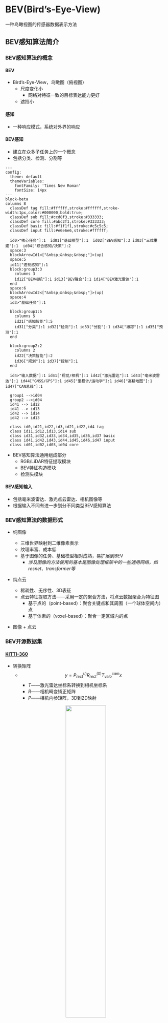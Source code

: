 <style>@import url(../../css/auto-number-title.css); </style>

# BEV(Bird’s-Eye-View)

一种鸟瞰视图的传感器数据表示方法

## BEV感知算法简介
### BEV感知算法的概念    
#### BEV   
+ Bird’s-Eye-View，鸟瞰图（俯视图）   
  + 尺度变化小  
    + 网络对特征一致的目标表达能力更好  
  + 遮挡小  
#### 感知  
+ 一种响应模式，系统对外界的响应    
#### BEV感知 
+ 建立在众多子任务上的一个概念  
+ 包括分类、检测、分割等  

```mermaid
---
config:
  theme: default
  themeVariables:
    fontFamily: 'Times New Roman'
    fontSize: 14px
---
block-beta
columns 8
  classDef tag fill:#ffffff,stroke:#ffffff,stroke-width:1px,color:#000000,bold:true;
  classDef sub fill:#ccd8f3,stroke:#333333;
  classDef core fill:#abc2f1,stroke:#333333;
  classDef basic fill:#f1f1f1,stroke:#c5c5c5;
  classDef input fill:#e6e6e6,stroke:#ffffff;

  id0>"核心任务"]:1  id01["基础模型"]:1  id02["BEV感知"]:3 id03["三维重建"]:1  id04["联合感知/决策"]:2
  space:3
  blockArrowId1<["&nbsp;&nbsp;&nbsp;"]>(up)
  space:5
  id11["透视感知"]:1
  block:group3:3
    columns 3
    id12["BEV相机"]:1 id13["BEV融合"]:1 id14["BEV激光雷达"]:1 
  end
  space:6
  blockArrowId2<["&nbsp;&nbsp;&nbsp;"]>(up)
  space:4
  id3>"基础任务"]:1
  
  block:group1:5
    columns 5
    id21["感知智能"]:5   
    id31["分类"]:1 id32["检测"]:1 id33["分割"]:1 id34["跟踪"]:1 id35["预测"]:1 
  end

  block:group2:2
    columns 2
    id22["决策智能"]:2
    id36["规划"]:1 id37["控制"]:1
  end

  id4>"输入数据"]:1 id41["视觉/相机"]:1 id42["激光雷达"]:1 id43["毫米波雷达"]:1 id44["GNSS/GPS"]:1 id45["里程计/运动学"]:1 id46["高精地图"]:1 id47["CAN总线"]:1

  group1 -->id04
  group2 -->id04
  id41 --> id12
  id41 --> id13
  id42 --> id14
  id42 --> id13

  class id0,id21,id22,id3,id21,id22,id4 tag
  class id11,id12,id13,id14 sub
  class id31,id32,id33,id34,id35,id36,id37 basic
  class id41,id42,id43,id44,id45,id46,id47 input
  class id01,id02,id03,id04 core
```
+ BEV感知算法通用组成部分  
  + RGB/LiDAR特征提取模块  
  + BEV特征构造模块  
  + 检测头模块  
#### BEV感知输入  
  + 包括毫米波雷达、激光点云雷达、相机图像等  
  + 根据输入不同有进一步划分不同类型BEV感知算法  
### BEV感知算法的数据形式    
+ 纯图像  
   + 三维世界映射到二维像素表示  
   + 纹理丰富、成本低  
   + 基于图像的任务、基础模型相对成熟，易扩展到BEV  
     + *涉及图像的方法使用的基本是图像处理框架中的一些通用网络，如resnet、transformer等*

+ 纯点云  
  + 稀疏性、无序性、3D表征  
  + 点云特征提取方法——采用一定的聚合方法，将点云数据聚合为特征图  
    + 基于点的（point-based）：聚合关键点和其周围（一个球体空间内）点  
    + 基于体素的（voxel-based）：聚合一定区域内的点  
+ 图像 + 点云  


### BEV开源数据集  
#### [KITTI-360](https://www.cvlibs.net/datasets/kitti-360/)  
+ 转换矩阵
  + $$ y=P_{rect}^{(i)}R_{rect}^{(0)}T_{velo}^{cam}x$$  
    + $T$——激光雷达坐标系转换到相机坐标系  
    + $R$——相机畸变矫正矩阵  
    + $P$——相机内参矩阵，3D到2D映射  
  
<p align='center'><img src='assets/kitti_annotation.png' width=50%></p>  

+ 标注文件  
  + 按场景标注  
    + 对每个场景进行编号，并有一个同名标注文件  
  + 单个标注文件  
    + 每行表示一个物体  
  + 单行  
    + 目标类型 $class$  
    + 目标被截断程度 $cut\in[0,1]$  
    + 目标被遮挡程度 $obstruction \in\{0,1,2,3\}$，离散值  
    + 目标与相机之间的夹角 $\theta\in[-\pi,\pi]$   
    + 目标边界框左上角和右下角坐标 $(x_{left},y_{left},x_{tight},y_{right})$  
    + 目标的3D尺寸 $(h,w,l)$ ，单位m 
    + 目标在3D场景下的中心点坐标 $(x_{c},y_{c},z_{c})$  ，单位m  
    + 目标在此位置以此类别存在的概率，即置信度得分 $score \in [0,1]$ 
#### [**<font color=red>nuScenes</font>**](https://www.nuscenes.org/)  
> + maps：  栅格化图像和
> + samples：**关键帧**传感器数据，已标注的图像  
> + sweeps：  **中间帧**传感器数据，未标注的图像  
> + v1.0-*：元数据、标注数据  
>   + attribute.json：实例属性  
>   + calibrated_sensors.json：传感器（激光雷达/相机）标定数据  
>   + category.json：对象类别  
>   + ego_pose.json：车辆特定时刻的姿态  
>   + instance.json：一个物体的实例  
>   + log.json：日志信息  
>   + map.json：二值分割掩模地图信息  
>   + sample.json：样例  
>   + sample_annotation.json：3D边界框  
>   + sample_data.json：传感器数据
>   + scene.json：场景数据  
>   + sensor.json：传感器信息  
>   + visibility.json：实例可见性

### BEV感知方法分类  
#### BEV Lidar  
```mermaid
graph LR

A[点云输入] --> B[体素化] & C[转换为BEV]

subgraph Pre-BEV
  B --> D[3D特征提取]-->E[转换为BEV]
end

subgraph Post-BEV
  C ---> F[2D特征提取]
end

E &　F-->G[检测头]
```

+ Pre-BEV feature extraction  
  先提取特征，再生成BEV表征
  + PV-RCNN  
    + <p align='center'><img src='assets/pv-rcnn.png'></p> 
    +  point + voxel --> BEV feature map
+ Post-BEV feature extraction  
  先转换到BEV视图，再提取特征
  + PointPillar  

#### BEV Camera  
```mermaid
graph LR

A[多视角图像] --> B[共享2D特征提取模块] 

subgraph 视角转换模块
  direction TB
  C[2D-3D]
  D[3D-2D]
  C ~~~ D
end

B--> 视角转换模块-->E[3D解码器检测头]
```

#### BEV Fusion  
> **融合是在特征层面的融合**  


### BEV感知算法的优劣  

```mermaid
graph TB

A([多视角图像]) 
B([点云]) 
A-->C[图像视图算法]--2D结果-->D[2D-3D转换]--3D结果-->T[时间和空间]
B--> L[激光雷达网络]--3D结果--->E[时间和空间]--> F[融合]-->P([感知结果])
T-->F

A1([多视角图像]) 
B1([点云]) 
A1-->C1[特征提取器]--PV特征-->D1[2D-3D转换]
B1--> L1[特征提取器]--BEV特征---> F1[融合]-->E1[时间和空间]-->P1([感知结果])
D1--BEV特征-->F1
```

+ BEV感知算法对学术研究的意义  
  + 利于探讨2D到3D的转换过程  
  + 利于视觉图像识别远距离物体或颜色引导的道路  
+ BEV感知算法对工业应用的意义  
  + 降低成本，激光雷达设备成本是视觉设备的10倍  
+ 性能差异  
  + BEV感知算法在感知距离上优于2D感知算法3D检测任务上与点云方案还有一定差距  

### BEV感知算法的应用  
+ Tesla  

```mermaid
---
config:
  theme: default
  themeVariables:
    fontFamily: 'Times New Roman'
    fontSize: 14px
---
block-beta 
columns 3
  classDef tag fill:#ffffff,stroke:#ffffff;
  classDef basic fill:#f1f1f1,stroke:#c5c5c5;
  classDef arrow fill:#ffffe4,stroke:#ffffe4;

  i00["原图"]:1 i01["原图"]:1 i02["原图"]:1
  i10["矫正"]:1 i11["矫正"]:1 i12["矫正"]:1
  i20["RegNET"]:1 i21["RegNET"]:1 i22["RegNET"]:1
  i30["BiFPN"]:1 i31["BiFPN"]:1 i32["BiFPN"]:1
  i40["多尺度特征"]:1 i41["多尺度特征"]:1 i42["多尺度特征"]:1
  
  block:id5:3
    columns 4
    i50["多相机融合&BEV变换"]:1
    i510["PV特征"]:1 space:1 i512["BEV特征"]:1
    i510--"变换"-->i512
  end
  i60(["IMU"]):1

  block:i61:2
    columns 2
    i610["特征序列"]:1
    block:i611:1
      columns 11
      a1["&nbsp;"] space l["&nbsp;"] m["&nbsp;"] n["&nbsp;"] o["&nbsp;"] p["&nbsp;"] q["&nbsp;"] r["&nbsp;"] space a2["&nbsp;"]
      a1-->l
      r-->a2
    end
  end

  i60-->i61
  i7["视频模块"]:3
  i801("解码器"):1
  i802("解码器"):2
  block:id81:1
    columns 2
    i810["分类"]:1 i812["回归"]:1
  end
  block:i82:2
    columns 4
    i820["分类"]:1 i822["回归"]:1 i823["属性"]:1
    
  end
  class i50 tag
  class a1,a2,i50 arrow
  class i801,i802 basic
```



+ Horizon Robotics  

```mermaid
---
config:
  theme: default
  themeVariables:
    fontFamily: 'Times New Roman'
    fontSize: 14px
---
block-beta 
columns 5
  classDef task fill:#f1f1f1,stroke:#000000,stroke-width:1px,color:#000000,stroke-dasharray: 5 5;
  
  i00["原图"]:1 space i01["点云"]:1 space i02["IMU\GPS"]:1
  i10["单相机前端"]:1 space i11["激光雷达前端"]:1 space i12["其他传感器前端"]:1
  i20["交叉流对齐"]:1 space i21["交叉模态对齐"]:1 space i22["学习的时空聚合"]:1
  i20--"2D-3D"-->i21
  i21-->i22
  space:5
  i30["底层物理学"]:1 i31["语义层实体提取"]:1 i32["结构层概念,关系,行为"]:1 space:2
  i20-->i30
  i21-->i31
  i21-->i32
  space:5
  i40["视差/深度/光流..."]:1 i41["检测:行人/车辆/道路"]:1 i42["跟踪/预测..."]:1 space:2
  i30-->i40
  i31-->i41
  i32-->i42
  class i40,i41,i42 task
```

+ HAOMO  

```mermaid
---
config:
  theme: default
  themeVariables:
    fontFamily: 'Times New Roman'
    fontSize: 14px
---
block-beta 
columns 3
  classDef tag fill:#ffffff,stroke:#ffffff;
  classDef basic fill:#f1f1f1,stroke:#c5c5c5;
  classDef arrow fill:#ffffe4,stroke:#ffffe4;

  i00["点云"]:1 i01["原图1"]:1 i02["原图2"]:1
  i10["Pillar特征网络"]:1 i11["ResNet"]:1 i12["ResNet"]:1
  i20["CNN主干网络"]:1 i21["FPN"]:1 i22["FPN"]:1
  i30["BEV特征"]:1 i31["多尺度特征"]:1 i32["多尺度特征"]:1
  blockArrowId6<["&nbsp;"]>(down):1
  block:i4:2
    columns 4
    i40["transformer"]:1
    i400["PV特征"]:1 space:1 i401["BEV特征"]:1
    i400--"变换"-->i401
  end
  i5("张量空间"):3
  
  block:i6:3
    columns 3
    i60["特征序列"]:1
    space
    block:i61:1
      columns 11
      a1["&nbsp;"] space l["&nbsp;"] m["&nbsp;"] n["&nbsp;"] o["&nbsp;"] p["&nbsp;"] q["&nbsp;"] r["&nbsp;"] space a2["&nbsp;"]
      a1-->l
      r-->a2
    end
  end

  block:i7:3
    columns 3
    i70["时空融合"]:1
    i700["RNN/Transformer"]:1 i701["SLAM光流追踪"]:1
  end

  i801("解码器"):1
  i802("解码器"):2
  block:id81:1
    columns 2
    i810["分类"]:1 i812["回归"]:1
  end
  block:i82:2
    columns 4
    i820["分类"]:1 i822["回归"]:1 i823["属性"]:1 
  end
  class a1,a2,i40,i60,i70 arrow
  class i801,i802 basic
```

## BEV感知算法基础模块  
### 2D图像处理  

```mermaid
graph LR
  i0[多视角图像]-->i1[主干网络]-->i3[多视角输出]
```
### 3D点云特征处理  

```mermaid
graph LR
  i0["点云数据"]-->i1["基于点的(point-based)"] & i2["基于体素的(voxel-based)"]-->i3["输出"]
  
```
+ 基于点的(point-based)  
> 直接对点云数据进行特征提取，再进一步提取点的稀疏表示  
  + <p align=center><img src='assets/pointnet++.png' width=80%><br><a href="https://github.com/charlesq34/pointnet2" target="_blank" title="https://github.com/charlesq34/pointnet2">（例）Point Net++ </a></p>

+ 基于体素的(voxel-based)  
> 先将点云数据划分为体素，通过三维卷积对体素进行特征提取，再进一步提取体素的稀疏表示  
  + <p align=center><img src='assets/voxelnet.png' width=80%><br><a href="https://github.com/steph1793/Voxelnet" target="_blank" title="https://github.com/steph1793/Voxelnet">（例）VoxelNet</a></p>

### 2D-3D  
> 由环视图像，构建BEV视角特征  
```mermaid
graph LR
  i0[2D]-->i1[3D]-->i2[BEV]
  i0--"×"-->i2
```

$$
Z_{c}\left[\begin{matrix}x\\y\\1\end{matrix}\right]=\left[\begin{matrix}f&0&0&0\\0&f&0&0\\0&0&1&0\end{matrix}\right]\left[\begin{matrix}X_{C}\\Y_{C}\\Z_{C}\\1\end{matrix}\right]
$$

+ LSS(Lift, Splat,and Shoot)  
  + <p align=center><img src='assets/lss.png' width=100%><br><a href="https://github.com/nv-tlabs/lift-splat-shoot" target="_blank" title="https://github.com/nv-tlabs/lift-splat-shoot">（例）LSS</a></p>  
  + lift模块做**深度分布**  
  + splat做特征映射  
  + shoot做结果预测  
  + **离散深度估计**  
    + 连续深度预测任务转换为分类任务  
+ Pseudo Lidar  
  + <p align=center><img src='assets/pseudo-lidar.png' width=100%><br><a href="https://github.com/mileyan/pseudo_lidar" target="_blank" title="https://github.com/mileyan/pseudo_lidar">（例）Pseudo Lidar</a></p>  
  + **连续深度估计**——伪点云  

### 3D-2D  
> 由3D到2D构建BEV空间  

#### 显式映射 
> 预先知道3D参考点,利用3D对象查询进行2D图像特征查询  
+ DETR3D 
  + <p align=center><img src='assets/detr3d.png' width=100%><br><a href="https://github.com/WangYueFt/detr3d" target="_blank" title="https://github.com/WangYueFt/detr3d">（例）DETR3D </a></p>  
+ FUTR3D(多模态)  
    > 利用不同的骨干网络提取多模态特征，再根据查询点聚合多模态特征  
    + <p align=center><img src='assets/futr3d.png' width=100%><br><a href="https://github.com/Tsinghua-MARS-Lab/futr3d" target="_blank" title="https://github.com/Tsinghua-MARS-Lab/futr3d">（例）FUTR3D </a></p>  

#### 隐式映射
> 不知道3D参考点，不需要显式的2D-3D映射关系  
+ PETR3D  
  + <p align=center><img src='assets/petr3d.png' width=100%><br><a href="https://github.com/megvii-research/PETR" target="_blank" title="https://github.com/megvii-research/PETR">（例）PETR3D </a></p>
### BEV中的transformer  

[各种注意力机制](https://www.cnblogs.com/wxkang/p/17133460.html)
> + 通道注意力  
>   + <p align=center><img src='assets/channelattention.png' width=100%><br>channel attention</p>
> + 空间注意力   
>   + <p align=center><img src='assets/stn.png' width=100%><br>spatial attention</p>  
> + 混合注意力  
>   + <p align=center><img src='assets/cbam.png' width=100%><br>cbam</p>  
>   + <p align=center><img src='assets/cam.png' width=100%><br>cam</p>  
>   + <p align=center><img src='assets/sam.png' width=100%><br>cam</p>    
> + 自注意力  
>   + <p align=center><img src='assets/self-attention.png' width=100%><br>self-attention</p>  
 #### 自注意力机制  
 > 计算给定序列的各位置之间的影响力大小  
 > 查询向量Q、键向量K、值向量V，计算相似度  
 + ViT(Vision Transformer)——图像分类  
   + 将图像序列化表示，一张图片无重叠切分成固定尺寸的Patch  
   + Position Embedding，将Patch的相对位置信息编码到向量中  
+ SwimTransformer——图像分类   
  + ViT在全图进行划分Patch序列化并计算注意力，但常常目标在图像中占比并不大  
  + 先划分Window，再在Window内划分Patch进行序列化，计算注意力  
+ **DETR——目标检测**  
  + 将目标检测问题转化为一个直接回归问题  
  + <p align=center><img src='assets/detr.png' width=100%><br>detr</p>  
+ RT-DETR  
  + 基于DETR（无NMS框架），同时引入基于CORV的主干网络和高效的混合编码器以获得实时速度  
  + <p align=center><img src='assets/rt-detr.png' width=100%><br>rt-detr</p>   
+ **DETR3D**  
  + 基于DETR，将BEV视角下的3D目标检测问题转化为一个直接回归问题  
  + <p align=center><img src='assets/detr3d.png' width=100%><br><a href="https://github.com/WangYueFt/detr3d" target="_blank" title="https://github.com/WangYueFt/detr3d">（例）DETR3D </a></p> 
## BEV融合感知算法  
> Lidar + Camera  
> 模态信息的互补  
### 融合方案  
+ 前融合(数据级融合)  
  + 通过空间对其直接融合不同模态的原始传感器数据  
+ 深度融合(特征级融合)  
  + 通过级联或元素相乘在特征空间中跨模态融合  
+ 后融合(目标级融合)  
  + 将各模态模型的预测结果进行融合。作出最终决策  

+ <p align=center><img src='assets/fusion_methods.png' width=70%><br>fusion_methods </p> 

```mermaid
graph LR

```

### 基础算法  
#### [BEV-SAN](https://github.com/litwellchi/BEV-SAN)  
+ <p align=center><img src='assets/bev-san.png' width=100%><br><a href="https://github.com/litwellchi/BEV-SAN" target="_blank" title="https://github.com/litwellchi/BEV-SAN">BEV-SAN </a></p>
+ 主要针对BEV特征构造模块的工作  
  + 已有算法专注于高度维度展平BEV空间，导致**高度维度上的信息丢失**  
  + 核心设计是**切片注意力网络(Slice Attention Network)**  
+ 选择特征的高度范围  
  + 提出LIDAR-guided sampling for slice attention  
  + 根据点云统计结果作为局部特征高度划分的依据  
+ 融合多级特征  
  + 提出Fusion Transformer，同时融合全局和局部特征  

#### BEVFusion  
+ BEV Fusion 阿里  
  + <p align=center><img src='assets/bevfusion_ali.png' width=80%><br><a href="https://github.com/ADLab-AutoDrive/BEVFusion" target="_blank" title="https://github.com/ADLab-AutoDrive/BEVFusion">bevfusion_ali</a></p>   
  + 相机支路  
    > 输入：多视角图像  
    > 步骤 1：2D Backbone 提取基础图像特征  
    > 步骤 2：FPN+ADP，多尺度特征融合  
    > 步骤 3：2D➡3D 特征转换模块  
    > 步骤 4：3D➡BEV 特征编码模块  
    > 输出：Camera BEV Features  
    + FPN+ADP  
      + > 输入：基础图像特征   
        > 步骤 1：每层特征使用 ADP 模块  
        > 步骤 2：ADP 模块包括上采样、池化、卷积  
        > 步骤 3：多层特征融合  
        > 输出：多尺度融合特征  
      + <p align=center><img src='assets/fpn+adp.png' width=80%><br>fpn+adp模块</p>  
    + 2D➡3D 特征转换  
      + > 输入：多尺度融合特征  
        > 步骤 1：深度分布估计  
        > 步骤 2：2D 到 3D 投影计算  
        > 输出：3D 伪体素特征  
      + <p align=center><img src='assets/2d23d.png' width=80%><br>2D➡3D特征转换</p>  
  + 点云支路  
    + 点云特征提取方案有基于点的、基于体素的，包括 PointPillars、CenterPoint、TransFusion等  
    + <p align=center><img src='assets/piontpillars.png' width=80%><br>PointPillars网络结构</p> 
    + Pillar 是一个用于聚合特征的柱状空间，一个柱子包含 `N` 个点，每个点的特征是 `D` 维，，一个 3D 场景有 `P` 个柱子，则整个 3D 场景用柱子特征来表示就是 $P \times D \times N$   
      + PointPillars 中默认 `D` 是一个 9 维量 
        + $(x,y,z)$ 是点的坐标  
        + $(x_{c},y_{c},z_{c})$ 是点所在 pillar 的中心点坐标  
        + $(x_{p},y_{p})$ 是点距离柱子中心点的偏移量  
          + > :question: **为什么 PointPillars 不考虑 `z` 方向的偏移量**   
            > *PointPillars 主要用于处理从地面车辆（如自动驾驶汽车）收集的点云数据。在这类应用中，z 方向（垂直于地面）的变化通常不如 x 和 y 方向（水平方向）那么显著或重要。因此，z 方向的偏移可能被认为对模型的性能影响不大，而忽略它可以简化模型并减少计算需求。另一个可能的原因是在垂直方向上，点云数据可能展示出不同的分布特性，使得直接使用不如其他维度那么有效*   
        + 反射值 $r$ 表示点云中每个点的反射强度,反映了对象表面反射激光脉冲的能力  
  + 融合  
    + <p align=center><img src='assets/融合模块.png' width=80%><br>融合模块</p>  
    + > 输入：点云和图像 BEV 特征  
      > 步骤 1：按通道维度级联点云和图像 BEV 特征，再通过卷积网络提取级联后的特征  
      > 步骤 2：通过全局平均池化和卷积预测，实现对级联特征的自适应挑选，类似于通道注意力  
      > 输出：融合后的特征  

+ BEV Fusion MIT
  + <p align=center><img src='assets/bevfusion_mit.png' width=100%><br><a href="https://github.com/mit-han-lab/bevfusion" target="_blank" title="https://github.com/mit-han-lab/bevfusion">bevfusion_mit</a></p>    
  + 工作思路是一致的，都是通过分开提取特征再融合的方式得到融合后的 BEV 特征，其中 Camera Stream 和 LiDAR Stream 的处理一致  
  + 额外引入了分割任务  

## 基于环视camera的BEV感知算法  
> Only Camera  
> 相机具有最密集的信息  
> 相机成本最低  

### 基础算法  

#### **DETR3D** 
+ DETR  
  + ![detr](assets/detr.png)
+ DETR3D基于DETR，将BEV视角下的3D目标检测问题转化为一个直接回归问题  
  + <p align=center><img src='assets/detr3d.png' width=100%><br><a href="https://github.com/WangYueFt/detr3d" target="_blank" title="https://github.com/WangYueFt/detr3d">DETR3D</a></p>  
+ 图像特征提取模块——resnet+fpn    
  + 输入：多视角相机图像，相机内外参数  
  + 步骤1：2D骨干网络提取图像特征  
  + 步骤2：FPN，多尺度特征融合  
  + 输出：图像特征

+ 特征转换模块  
  + 输入：多视角图像特征、Object Queries  
    + Object Queries是一系列指定数目的随机初始化的查询向量，用于查询空间中哪里有物体  
    + Queries是 transformer结构，预测生成一系列Reference Points(参考点)  
  + 步骤1：提取参考点  
  + 步骤2：点--->图像像素  
  + 步骤3：图像特征提取  
  + 步骤4：2D特征优化3D表征  
  + 输出：Object Feature  
+ 损失函数  
  + 二分图匹配  
    + 图像中物体真值集合用空集补全至与预测集合数量一致  
    + 两集合内目标物体一一对应计算损失  

#### BEVFormer  
+ <p align='center'><img src='assets/bevformer.png'></p>

+ 视角转换模块  
  + 输入：多视角图像特征、历史BEV特征(时序层面特征)、BEV query  
  + 步骤1：**时序自注意力**，利用BEV query融合多视角图像特征和历史BEV特征   
    + 引入Deformable Attention，引入注意力偏移量，使注意力机制更加灵活，解决以下两个问题  
      + **引入前一时刻的BEV特征**  
      + **不同帧中车的偏移量不同**  
    + 多视角图像特征利用BEV query查询对应的历史BEV特征  
    + BEV query上做self-attention  
  + 步骤2：空间交叉注意力  
    + 选择所需要的特征  
      + 同样引入bev query和Deformable Attention  
    + 建模高度信息  
      + 设置一系列不同高度anchor  
  + 输出：当前BEV特征  

+ BEVFormer v2  
  + ![bevformerv2](assets/bevformerv2.png)  
  + 添加一个近端检测头perspective 3d head，增强原有的远端预测头对于主干网络参数的更新  
  + 两阶段检测器
    + 将第一阶段的初步检测结果与第二阶段中的随机初始化的object query进行混合得到新的object query  
#### BEVDet  
+ ![bevdet](assets/bevdet.png)  
+ 图像视图编码器  
  + 输入：多视角图像  
  + 步骤1：2D主干网络(ResNet+Swin-Transformer)提取特征  
  + 步骤2：多尺度融合特征(FPN)  
  + 输出：多视角图像特征  
+ 视角转换模块  
  + 输入：所视角图像特征  
  + 步骤1：深度分布预测   
  + 步骤2：2D-->3D特征映射  
  + 输出：3D视锥特征(伪体素)  
+ BEV编码器  
  + 输入：3D视锥特征  
  + 步骤1：池化  
  + 步骤2：多尺度融合  
  + BEV空间特征  
+ 改进策略  
  + 为了防止模型的过拟合，在BEV的空间中进行额外的数据增强操作  
    + 图像输入是BEV数据量的N(相机数量)倍  
  + 对NMS进行升级，以提高在三维场景的适应性  
    + ![scaling_nms](assets/scaling_nms.png)  
#### BEVDet4D  
+ ![bevdet4d](assets/bevdet4d.png)  
+ ![bevdet4d_align](assets/bevdet4d_align.png)
# BEV实战  
